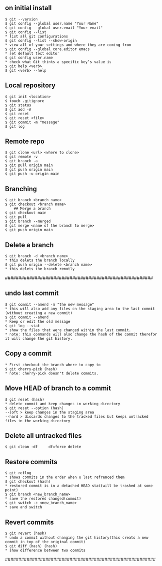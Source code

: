 ## on initial install
	$ git --version
	$ git config --global user.name "Your Name"
	$ git config --global user.email "Your email"
	$ git config --list
	* list all git configurations
	$ git config --list --show-origin
	* view all of your settings and where they are coming from
	$ git config --global core.editor emacs
	* set default text editor
	$ git config user.name
	* check what Git thinks a specific key’s value is
	$ git help <verb>
	$ git <verb> --help

## Local repository
	$ git init <location>
	$ touch .gitignore
	$ git status
	$ git add -A
	$ git reset
	$ git reset <file>
	$ git commit -m "message"
	$ git log

## Remote repo
	$ git clone <url> <where to clone>
	$ git remote -v
	$ git branch -a
	$ git pull origin main
	$ git push origin main
	$ git push -u origin main

## Branching
	$ git branch <branch name>
	$ git checkout <branch name>
        ## Merge a branch
   	$ git checkout main
	$ git pull
	$ git branch --merged
	$ git merge <name of the branch to merge>
	$ git push origin main

## Delete a branch
	$ git branch -d <branch name>
	* this delets the branch locally
	$ git push origin --delete <branch name>
	* this delets the branch remotly


#######################################################
## undo last commit
	$ git commit --amend -m "the new message"	
	* this will also add any files on the staging area to the last commit (without creating a new commit)
	$ git commit --amend
	* Keep or edit the old message
	$ git log --stat
	* show the files that were changed within the last commit.
	* note: this commands will also change the hash of the commit therefor it will change the git history.

## Copy a commit
	* First checkout the branch where to copy to
	$ git cherry-pick (hash)
	* note: cherry-pick doesn't delete commits.

## Move HEAD of branch to a commit
	$ git reset (hash)
	* delete commit and keep changes in working directory
	$ git reset --option (hash)
	--soft > keep changes in the staging area
	--hard > discards changes to the tracked files but keeps untracked files in the working directory

## Delete all untracked files
	$ git clean -df		df=force delete

## Restore commits
	$ git reflog
	* shows commits in the order when u last refrenced them
	$ git checkout (hash)
	* restored commit is in a detached HEAD stat(will be trashed at some point)
	$ git branch <new_branch_name>
	* save the restored changed(commit)
	$ git switch -c <new_branch_name>
	* save and switch

## Revert commits
	$ git revert (hash)
	* undo a commit without changing the git history(this creats a new commit in top of the original commit)
	$ git diff (hash) (hash)
	* show difference between two commits
########################################################
